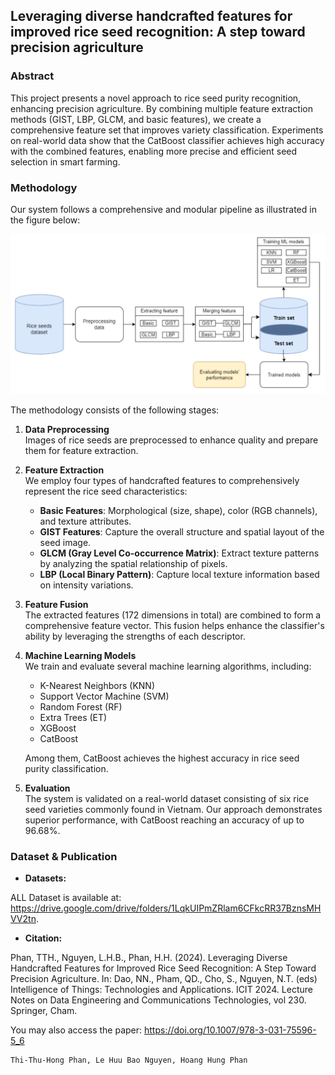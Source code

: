 ## Leveraging diverse handcrafted features for improved rice seed recognition: A step toward precision agriculture

### Abstract

This project presents a novel approach to rice seed purity recognition, enhancing precision agriculture. By combining multiple feature extraction methods (GIST, LBP, GLCM, and basic features), we create a comprehensive feature set that improves variety classification. Experiments on real-world data show that the CatBoost classifier achieves high accuracy with the combined features, enabling more precise and efficient seed selection in smart farming.

### Methodology

Our system follows a comprehensive and modular pipeline as illustrated in the figure below:

![Methodology Overview](Images/Pipeline_for_Methodology.png)

The methodology consists of the following stages:

1. **Data Preprocessing**  
   Images of rice seeds are preprocessed to enhance quality and prepare them for feature extraction.

2. **Feature Extraction**  
   We employ four types of handcrafted features to comprehensively represent the rice seed characteristics:  
   - **Basic Features**: Morphological (size, shape), color (RGB channels), and texture attributes.  
   - **GIST Features**: Capture the overall structure and spatial layout of the seed image.  
   - **GLCM (Gray Level Co-occurrence Matrix)**: Extract texture patterns by analyzing the spatial relationship of pixels.  
   - **LBP (Local Binary Pattern)**: Capture local texture information based on intensity variations.

3. **Feature Fusion**  
   The extracted features (172 dimensions in total) are combined to form a comprehensive feature vector. This fusion helps enhance the classifier's ability by leveraging the strengths of each descriptor.

4. **Machine Learning Models**  
   We train and evaluate several machine learning algorithms, including:  
   - K-Nearest Neighbors (KNN)  
   - Support Vector Machine (SVM)  
   - Random Forest (RF)  
   - Extra Trees (ET)  
   - XGBoost  
   - CatBoost  

   Among them, CatBoost achieves the highest accuracy in rice seed purity classification.

5. **Evaluation**  
   The system is validated on a real-world dataset consisting of six rice seed varieties commonly found in Vietnam. Our approach demonstrates superior performance, with CatBoost reaching an accuracy of up to 96.68%.

### Dataset & Publication

- **Datasets:**

ALL Dataset is available at: https://drive.google.com/drive/folders/1LqkUIPmZRlam6CFkcRR37BznsMHVV2tn.

- **Citation:**

Phan, TTH., Nguyen, L.H.B., Phan, H.H. (2024). Leveraging Diverse Handcrafted Features for Improved Rice Seed Recognition: A Step Toward Precision Agriculture. In: Dao, NN., Pham, QD., Cho, S., Nguyen, N.T. (eds) Intelligence of Things: Technologies and Applications. ICIT 2024. Lecture Notes on Data Engineering and Communications Technologies, vol 230. Springer, Cham.

You may also access the paper: https://doi.org/10.1007/978-3-031-75596-5_6

```
Thi-Thu-Hong Phan, Le Huu Bao Nguyen, Hoang Hung Phan 
```
